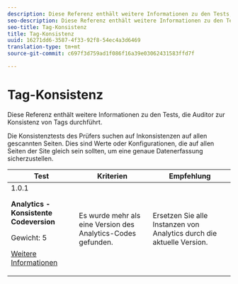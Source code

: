 ```yaml
---
description: Diese Referenz enthält weitere Informationen zu den Tests, die Auditor zur Konsistenz von Tags durchführt.
seo-description: Diese Referenz enthält weitere Informationen zu den Tests, die Auditor zur Konsistenz von Tags durchführt.
seo-title: Tag-Konsistenz
title: Tag-Konsistenz
uuid: 16271dd6-3587-4f33-92f8-54ec4a3d6469
translation-type: tm+mt
source-git-commit: c697f3d759ad1f086f16a39e03062431583ffd7f

---
```



# Tag-Konsistenz

Diese Referenz enthält weitere Informationen zu den Tests, die Auditor zur Konsistenz von Tags durchführt.

Die Konsistenztests des Prüfers suchen auf Inkonsistenzen auf allen gescannten Seiten. Dies sind Werte oder Konfigurationen, die auf allen Seiten der Site gleich sein sollten, um eine genaue Datenerfassung sicherzustellen.

<table id="table_4F9ED873BAF741D19BFB0F297B3A1FDB"> 
 <thead> 
  <tr> 
   <th colname="col1" class="entry"> Test </th> 
   <th colname="col2" class="entry"> Kriterien </th> 
   <th colname="col3" class="entry"> Empfehlung </th> 
  </tr>
 </thead>
 <tbody> 
  <tr> 
   <td colname="col1"> 
    <draft-comment>
      1.0.1 
    </draft-comment> <p><b>Analytics - Konsistente Codeversion </b> </p> <p>Gewicht: 5 </p> <p><a href="https://docs.adobe.com/content/help/en/analytics/implementation/choose-implementation-method.html" format="html" scope="external"> Weitere Informationen</a> </p> </td> 
   <td colname="col2"> <p> Es wurde mehr als eine Version des Analytics-Codes gefunden. </p> </td> 
   <td colname="col3"> <p>Ersetzen Sie alle Instanzen von Analytics durch die aktuelle Version. </p> </td> 
  </tr> 
 </tbody> 
</table>
